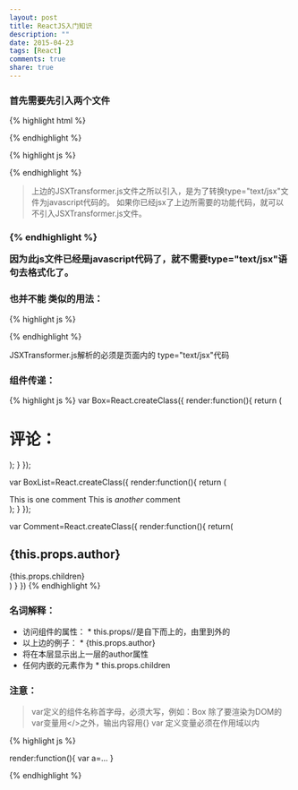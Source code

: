 ```yaml
---
layout: post
title: ReactJS入门知识
description: ""
date: 2015-04-23
tags: [React]
comments: true
share: true
---
```


### 首先需要先引入两个文件
{% highlight html %}
<script src="react.js"></script>
<script src="JSXTransformer.js"></script>
<div id="example"></div>
{% endhighlight %}

{% highlight js %}
<script type="text/jsx">
    React.render(
    <h1>Hello,world!</h1>,
    document.getElementById('example'));
</script>
{% endhighlight %}

> 上边的JSXTransformer.js文件之所以引入，是为了转换type="text/jsx"文件为javascript代码的。
如果你已经jsx了上边所需要的功能代码，就可以不引入JSXTransformer.js文件。

### <script type="text/jsx">写到另外的js文件中并jsx --watch之后，引入的时候不能这样引入：

{% highlight js %}

  <script type="text/jsx" src="*.js"></script>

{% endhighlight %}

因为此js文件已经是javascript代码了，就不需要type="text/jsx"语句去格式化了。

### 也并不能 类似的用法：

{% highlight js %}
<script src="build/JSXTransformer.js"></script>
<script type="text/jsx" src="src/helloworld.js"></script>
{% endhighlight %}

JSXTransformer.js解析的必须是页面内的 type="text/jsx"代码

### 组件传递：

{% highlight js %}
var Box=React.createClass({
    render:function(){
      return (
         <div className="Box">
         <h1>评论：</h1>
            <BoxList />
         </div>
      );
    }
});

var BoxList=React.createClass({
    render:function(){
      return (
        <div className="BoxList">
          <Comment author="Pete Hunt">This is one comment</Comment>
          <Comment author="Jordan Walke">This is *another* comment</Comment>
        </div>
      );
    }
});

var Comment=React.createClass({
    render:function(){
      return(
        <div className="comment">
          <h2 className="commentAuthor">
            {this.props.author}
          </h2>
          {this.props.children}
        </div>
      )
    }
})
{% endhighlight %}

### 名词解释：
* 访问组件的属性：
        * this.props//是自下而上的，由里到外的
* 以上边的例子：
        * {this.props.author}
* 将在本层显示出上一层的author属性
* 任何内嵌的元素作为
        * this.props.children

### 注意：

> var定义的组件名称首字母，必须大写，例如：Box
除了要渲染为DOM的var变量用</>之外，输出内容用{}
var 定义变量必须在作用域以内

{% highlight js %}

render:function(){
    var a=...
}

{% endhighlight %}

